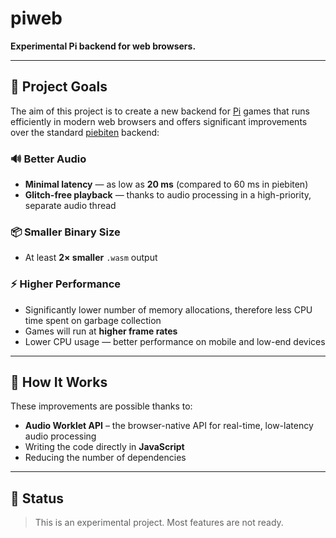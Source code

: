 # piweb

**Experimental Pi backend for web browsers.**

---

## 🎯 Project Goals

The aim of this project is to create a new backend for [Pi](https://github.com/elgopher/pi) games that runs efficiently in modern web browsers and offers significant improvements over the standard [piebiten](https://github.com/elgopher/pi/piebiten) backend:

### 🔊 Better Audio

* **Minimal latency** — as low as **20 ms** (compared to 60 ms in piebiten)
* **Glitch-free playback** — thanks to audio processing in a high-priority, separate audio thread

### 📦 Smaller Binary Size

* At least **2× smaller** `.wasm` output

### ⚡ Higher Performance

* Significantly lower number of memory allocations, therefore less CPU time spent on garbage collection
* Games will run at **higher frame rates**
* Lower CPU usage — better performance on mobile and low-end devices

---

## 🧪 How It Works

These improvements are possible thanks to:

* **Audio Worklet API** – the browser-native API for real-time, low-latency audio processing
* Writing the code directly in **JavaScript**
* Reducing the number of dependencies

---

## 🚧 Status

> This is an experimental project.
> Most features are not ready.
